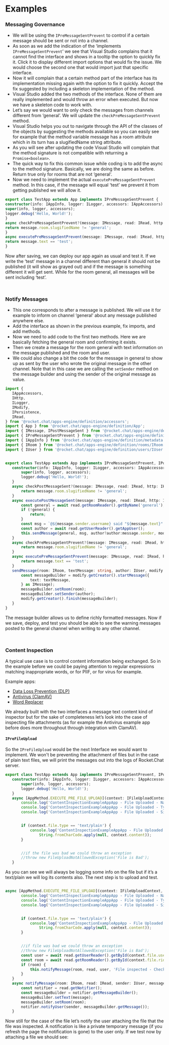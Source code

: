 # Examples

### Messaging Governance

* We will be using the `IPreMessageSentPrevent` to control if a certain message should be sent or not into a channel.&#x20;
* As soon as we add the indication of the ‘implements `IPreMessageSentPrevent`‘ we see that Visual Studio complains that it cannot find the interface and shows in a tooltip the option to quickly fix it. Click it to display different import options that would fix the issue. We would choose the second one that would import just that specific interface.
* Now it will complain that a certain method part of the interface has its implementation missing again with the option to fix it quickly. Accept the fix suggested by including a skeleton implementation of the method.&#x20;
* Visual Studio added the two methods of the interface. None of them are really implemented and would throw an error when executed. But now we have a skeleton code to work with.&#x20;
* Let’s say we would want to only check the messages from channels different from ‘general’. We will update the `checkPreMessageSentPrevent` method.&#x20;
* Visual Studio helps you out to navigate through the API of the classes of the objects by suggesting the methods available so you can easily see for example that the method variable message has a room attribute which in its turn has a slugifiedName string attribute.&#x20;
* As you will see after updating the code Visual Studio will complain that the method signature is not compatible with returning a `Promise<boolean>`.&#x20;
* The quick way to fix this common issue while coding is to add the async to the method signature. Basically, we are doing the same as before. Return true only for rooms that are not ‘general’.&#x20;
* Now we need to implement the actual `executePreMessageSentPrevent` method. In this case, if the message will equal ‘test’ we prevent it from getting published we will allow it.

```typescript
export class TestApp extends App implements IPreMessageSentPrevent {
constructor(info: IAppInfo, logger: ILogger, accessors: IAppAccessors) {
super(info, logger, accessors);
logger.debug('Hello, World!');
}
async checkPreMessageSentPrevent?(message: IMessage, read: IRead, http: IHttp): Promise<boolean> {
return message.room.slugifiedName != 'general';
}
async executePreMessageSentPrevent(message: IMessage, read: IRead, http: IHttp, persistence: IPersistence): Promise<boolean> {
return message.text == 'test';
}
```

Now after saving, we can deploy our app again as usual and test it. If we write the ‘test’ message in a channel different than general it should not be published (it will show as grayed out) and if the message is something different it will get sent. While for the room general, all messages will be sent including ‘test’.

<div align="left">

<figure><img src="https://lh5.googleusercontent.com/DfNAWhdSsUbrXSQNI0Us3dffbntvzNhGPfHXRYn-8cGbWlj3zZiKm7nKVzn6KIQzfMoxz3zFGT-bHjJtGAEC_5r8b1AXgYgGaUUzLEwUstKSw8TPsdWOADidSa5BBanSqWiQ7_iqxg-VNVcfjvXPByk" alt=""><figcaption></figcaption></figure>

</div>

<div align="left">

<figure><img src="https://lh4.googleusercontent.com/dFCTutpqP_AF3a1BzY-9L5f3eew47IMSfgqBPY2AGFMJF6B0At5feUhwI6e3afyYcM5uEKJnyJKvElEVBQ2_9NUl_4DMD04rhkgKDl37j0EvzmQoj38bohFQvzjLIaXI2_wocleADA6qMUcPf-YQReo" alt=""><figcaption></figcaption></figure>

</div>

### Notify Messages

* This one corresponds to after a message is published. We will use it for example to inform on channel ‘general’ about any message published anywhere else.&#x20;
* Add the interface as shown in the previous example, fix imports, and add methods.&#x20;
* Now we need to add code to the first two methods. Here we are basically fetching the general room and confirming it exists.&#x20;
* Then we create a message for the room general with text information on the message published and the room and user.&#x20;
* We could also change a bit the code for the message in general to show up as sent by the user who wrote the original message in the other channel. Note that in this case we are calling the `setSender` method on the message builder and using the sender of the original message as value.

```typescript
import {
   IAppAccessors,
   IHttp,
   ILogger,
   IModify,
   IPersistence,
   IRead,
} from '@rocket.chat/apps-engine/definition/accessors';
import { App } from '@rocket.chat/apps-engine/definition/App';
import { IMessage, IPostMessageSent } from '@rocket.chat/apps-engine/definition/messages';
import { IPreMessageSentPrevent } from '@rocket.chat/apps-engine/definition/messages/IPreMessageSentPrevent';
import { IAppInfo } from '@rocket.chat/apps-engine/definition/metadata';
import { IRoom } from '@rocket.chat/apps-engine/definition/rooms/IRoom';
import { IUser } from '@rocket.chat/apps-engine/definition/users/IUser';


export class TestApp extends App implements IPreMessageSentPrevent, IPostMessageSent {
   constructor(info: IAppInfo, logger: ILogger, accessors: IAppAccessors) {
       super(info, logger, accessors);
       logger.debug('Hello, World!');
   }
   async checkPostMessageSent?(message: IMessage, read: IRead, http: IHttp): Promise<boolean> {
       return message.room.slugifiedName != 'general';
   }
   async executePostMessageSent(message: IMessage, read: IRead, http: IHttp, persistence: IPersistence, modify: IModify): Promise<void> {
       const general = await read.getRoomReader().getByName('general');
       if (!general) {
           return;
       }
       const msg = `@${message.sender.username} said "${message.text}" in #${message.room.displayName}`;
       const author = await read.getUserReader().getAppUser();
       this.sendMessage(general, msg, author?author:message.sender, modify);
   }
   async checkPreMessageSentPrevent?(message: IMessage, read: IRead, http: IHttp): Promise<boolean> {
       return message.room.slugifiedName != 'general';
   }
   async executePreMessageSentPrevent(message: IMessage, read: IRead, http: IHttp, persistence: IPersistence): Promise<boolean> {
       return message.text == 'test';
   }
   sendMessage(room: IRoom, textMessage: string, author: IUser, modify: IModify) {
       const messageBuilder = modify.getCreator().startMessage({
           text: textMessage,
       } as IMessage);
       messageBuilder.setRoom(room);
       messageBuilder.setSender(author);
       modify.getCreator().finish(messageBuilder);
   }
}
```

The message builder allows us to define richly formatted messages. Now if we save, deploy, and test you should be able to see the warning messages posted to the general channel when writing to any other channel.&#x20;

<div align="left">

<figure><img src="https://lh5.googleusercontent.com/ewAq6AbbvEsLGW7Bk3orChVhTNkPqjuzZ6qvTMWNW2gdOVTvYa77Z0SMRKy-lQgzDPPB61ScAUI3KhyAxkzeFc-s48UCaLfMfBZiaXjYh93fGSE0Kaf86I5odzebjijuLI0rW0pAKzw53zLrQT019R4" alt=""><figcaption></figcaption></figure>

</div>

<div align="left">

<figure><img src="https://lh4.googleusercontent.com/RfA1fwUDng4kJ-L442oTjMxnHTcvB_33ZvHCkJy2XebmfiXmVptrQ9hU7EE-R9EZWedpPbdZII2rxAe4DpM6x57QNu3pX9sWR1RqL4fA8d8B8XaOAdrM1tXT_yf_gt0B3dey4t-AoYhdfnavdN16IBg" alt=""><figcaption></figcaption></figure>

</div>

### Content Inspection

A typical use case is to control content information being exchanged. So in the example before we could be paying attention to regular expressions matching inappropriate words, or for PIIF, or for virus for example.&#x20;

Example apps:

* [Data Loss Prevention (DLP)](https://docs.rocket.chat/extend-rocket.chat-capabilities/rocket.chat-marketplace/rocket.chat-public-apps-guides/data-loss-prevention-dlp-app)
* [Antivirus (ClamAV)](https://docs.rocket.chat/use-rocket.chat/user-guides/security-bundle/antivirus-clamav-app)
* [Word Replacer](https://www.rocket.chat/apps/word-replacer)

We already built with the two interfaces a message text content kind of inspector but for the sake of completeness let’s look into the case of inspecting file attachments (as for example the Antivirus example app before does more throughout through integration with ClamAV).

#### `IPreFileUpload`&#x20;

So the `IPreFileUpload` would be the next Interface we would want to implement. We won't be preventing the attachment of files but in the case of plain text files, we will print the messages out into the logs of Rocket.Chat server.

```typescript
export class TestApp extends App implements IPreMessageSentPrevent, IPostMessageSent, IPreFileUpload {
   constructor(info: IAppInfo, logger: ILogger, accessors: IAppAccessors) {
       super(info, logger, accessors);
       logger.debug('Hello, World!');
   }
   async [AppMethod.EXECUTE_PRE_FILE_UPLOAD](context: IFileUploadContext, read: IRead, http: IHttp, persis: IPersistence, modify: IModify): Promise<void> {
       console.log('ContentInspectionExampleAppApp - File Uploaded - Name: ' + context.file.name);
       console.log('ContentInspectionExampleAppApp - File Uploaded - Type: ' + context.file.type);
       console.log('ContentInspectionExampleAppApp - File Uploaded - Size: ' + context.file.size);


       if (context.file.type == 'text/plain') {
           console.log('ContentInspectionExampleAppApp - File Uploaded - Content: ' +
               String.fromCharCode.apply(null, context.content));
       }


       //if the file was bad we could throw an exception
       //throw new FileUploadNotAllowedException('File is Bad');
   }
```

As you can see we will always be logging some info on the file but if it’s a text/plain we will log its contents also. The next step is to upload and test.&#x20;

<div align="left">

<figure><img src="https://lh6.googleusercontent.com/ExEYBqRy7ypZ_tx0XfNHDNKenM5jsOjjQq0e8ywS95SPzHnzq4CpqooYSZt7Fvsdnwo5dnbzgi_zXGnCHYJBECT1sHlx7CFcvI_Ap7JiS47s0939sWPDPVBgSmkn2a3mutmskaS9p57KWRps2yPyJAM" alt=""><figcaption></figcaption></figure>

</div>

```typescript
async [AppMethod.EXECUTE_PRE_FILE_UPLOAD](context: IFileUploadContext, read: IRead, http: IHttp, persis: IPersistence, modify: IModify): Promise<void> {
       console.log('ContentInspectionExampleAppApp - File Uploaded - Name: ' + context.file.name);
       console.log('ContentInspectionExampleAppApp - File Uploaded - Type: ' + context.file.type);
       console.log('ContentInspectionExampleAppApp - File Uploaded - Size: ' + context.file.size);


       if (context.file.type == 'text/plain') {
           console.log('ContentInspectionExampleAppApp - File Uploaded - Content: ' +
               String.fromCharCode.apply(null, context.content));
       }


       //if file was bad we could throw an exception
       //throw new FileUploadNotAllowedException('File is Bad');
       const user = await read.getUserReader().getById(context.file.userId);
       const room = await read.getRoomReader().getById(context.file.rid);
       if (room) {
           this.notifyMessage(room, read, user, 'File inspected - Check logs');
       }
   }
   async notifyMessage(room: IRoom, read: IRead, sender: IUser, message: string): Promise<void> {
       const notifier = read.getNotifier();
       const messageBuilder = notifier.getMessageBuilder();
       messageBuilder.setText(message);
       messageBuilder.setRoom(room);
       notifier.notifyUser(sender, messageBuilder.getMessage());
   }

```

Now still for the case of the file let’s notify the user attaching the file that the file was inspected. A notification is like a private temporary message (if you refresh the page the notification is gone) to the user only. If we test now by attaching a file we should see:

<div align="left">

<figure><img src="https://lh5.googleusercontent.com/2YmtCb8p1fqkm3Z4gqhCeGmuuIdSaM4wDx0RjCW51WtRXsMqX-FdrADg-n7_mIk1WHdKRPsvfgNa0HG0pru9Hli-_FMzb6BxC_2jONvAFR8dApCCFPE4hkjNbTEYdajKxwKGbBNMXsTBaYX2KFJfpkE" alt=""><figcaption></figcaption></figure>

</div>
